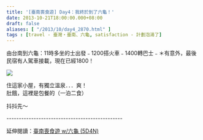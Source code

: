 ```yaml
---
title: '[臺南喪食遊] Day4：我終於到了六龜！'
date: 2013-10-21T18:00:00.000+08:00
draft: false
aliases: [ "/2013/10/day4_2870.html" ]
tags : [travel - 臺灣・臺南、六龜, satisfaction - 計劃泡湯了]
---
```


由台南到六龜：11時多坐的士出發﹣1200搭火車﹣1400轉巴士﹣＊有意外，最後民宿有人駕車接載，現在已經1800！  

![](/images/tainan4c.jpg)

住這家小屋，有獨立溫泉．．．爽！  
肚餓，這裡是包餐的（一泊二食）  
  
  
  
  
抖抖先～  
  
\-----------------------------------------------  
  
延伸閱讀：[臺南喪食遊 w/六龜 (5D4N)](https://hidie.net/tainan5d4n/)
